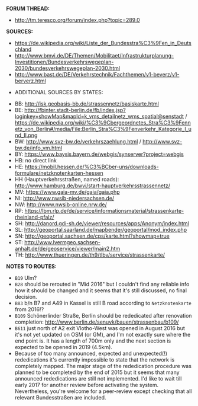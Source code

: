 ﻿**FORUM THREAD:**
- http://tm.teresco.org/forum/index.php?topic=289.0


**SOURCES:**
- https://de.wikipedia.org/wiki/Liste_der_Bundesstra%C3%9Fen_in_Deutschland
- http://www.bmvi.de/DE/Themen/Mobilitaet/Infrastrukturplanung-Investitionen/Bundesverkehrswegeplan-2030/bundesverkehrswegeplan-2030.html
- http://www.bast.de/DE/Verkehrstechnik/Fachthemen/v1-beverz/v1-berverz.html


* ADDITIONAL SOURCES BY STATES:
- BB: http://isk.geobasis-bb.de/strassennetz/basiskarte.html
- BE: http://fbinter.stadt-berlin.de/fb/index.jsp?loginkey=showMap&mapId=k_vms_detailnetz_wms_spatial@senstadt / https://de.wikipedia.org/wiki/%C3%9Cbergeordnetes_Stra%C3%9Fennetz_von_Berlin#/media/File:Berlin_Stra%C3%9Fenverkehr_Kategorie_I_und_II.png
- BW: http://www.svz-bw.de/verkehrszaehlung.html / http://www.svz-bw.de/info_vm.html
- BY: https://www.baysis.bayern.de/webgis/synserver?project=webgis
- HB: no direct link
- HE: https://mobil.hessen.de/%C3%BCber-uns/downloads-formulare/netzknotenkarten-hessen
- HH (Hauptverkehrsstraßen, named roads): http://www.hamburg.de/bwvi/start-hauptverkehrsstrassennetz/
- MV: https://www.gaia-mv.de/gaia/gaia.php
- NI: http://www.nwsib-niedersachsen.de/
- NW: http://www.nwsib-online.nrw.de/
- RP: https://lbm.rlp.de/de/service/informationsmaterial/strassenkarte-rheinland-pfalz/
- SH: http://danord.gdi-sh.de/viewer/resources/apps/Anonym/index.html
- SL: http://geoportal.saarland.de/mapbender/geoportal/mod_index.php
- SN: http://geoportal.sachsen.de/cps/karte.html?showmap=true
- ST: http://www.lvermgeo.sachsen-anhalt.de/de/geoservice/viewer/main2.htm
- TH: http://www.thueringen.de/th9/tlbv/service/strassenkarte/


**NOTES TO ROUTES:**
- `B19` Ulm?
- `B28` should be rerouted in "Mid 2016" but I couldn't find any reliable info how it should be changed and it seems that it's still discussed, no final decision.
- `B83` b/n B7 and A49 in Kassel is still B road according to `Netzknotenkarte` from 2016!?
- `B109` Schönerlinder Straße, Berlin should be rededicated after renovation completion: http://www.berlin.de/senuvk/bauen/strassenbau/b109/
- `B611` just north of A2 exit Vlotho-West was opened in August 2016 but it's not yet updated on OSM (or GM), and I'm not exactly sure where the end point is. It has a length of 700m only and the next section is expected to be opened in 2019 (4.5km).
- Because of too many announced, expected and unexpected(!) rededications it's currently impossible to state that the network is completely mapped. The major stage of the rededication procedure was planned to be completed by the end of 2015 but it seems that many announced rededications are still not implemented. I'd like to wait till early 2017 for another review before activating the system. Nevertheless, you're welcome for a peer-review except checking that all relevant Bundesstraßen are included.
